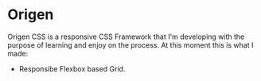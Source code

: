 # Origen
Origen CSS is a responsive CSS Framework that I'm developing with the purpose of learning and enjoy on the process. 
At this moment this is what I made:
* Responsibe Flexbox based Grid.
